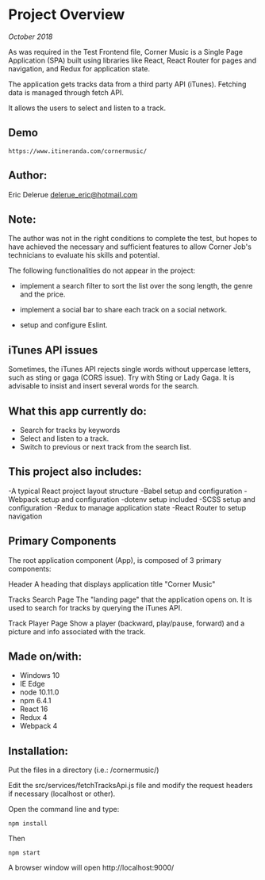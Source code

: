 # Project Overview

*October 2018*

As was required in the Test Frontend file, Corner Music is a Single Page Application (SPA) built using libraries like React, React Router for pages and navigation, and Redux for application state. 

The application gets tracks data from a third party API (iTunes). Fetching data is managed through fetch API. 

It allows the users to select and listen to a track.

## Demo

	https://www.itineranda.com/cornermusic/

## Author: 

Eric Delerue
delerue_eric@hotmail.com

## Note: 

The author was not in the right conditions to complete the test, but hopes to have achieved the necessary and sufficient features to allow Corner Job's technicians to evaluate his skills and potential.

The following functionalities do not appear in the project:

- implement a search filter to sort the list over the song length, the genre and the price. 

- implement a social bar to share each track on a social network. 

- setup and configure Eslint.

## iTunes API issues

Sometimes, the iTunes API rejects single words without uppercase letters, such as sting or gaga (CORS issue). Try with Sting or Lady Gaga. It is advisable to insist and insert several words for the search.

## What this app currently do:

- Search for tracks by keywords
- Select and listen to a track. 
- Switch to previous or next track from the search list.

## This project also includes:

-A typical React project layout structure
-Babel setup and configuration
-Webpack setup and configuration 
-dotenv setup included
-SCSS setup and configuration
-Redux to manage application state
-React Router to setup navigation

## Primary Components

The root application component (App), is composed of 3 primary components:

Header 
A heading that displays application title "Corner Music"

Tracks Search Page 
The "landing page" that the application opens on. It is used to search for tracks by querying the iTunes API.

Track Player Page 
Show a player (backward, play/pause, forward) and a picture and info associated with the track. 

## Made on/with:

  - Windows 10
  - IE Edge
  - node 10.11.0
  - npm 6.4.1
  - React 16
  - Redux 4
  - Webpack 4

## Installation:

Put the files in a directory (i.e.: /cornermusic/)

Edit the src/services/fetchTracksApi.js file and modify the request headers if necessary (localhost or other).

Open the command line and type: 

	npm install

Then

	npm start 

A browser window will open http://localhost:9000/

